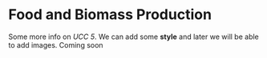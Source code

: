 # Food and Biomass Production

Some more info on *UCC 5*. We can add some **style** and later we will be able to add images. Coming soon

